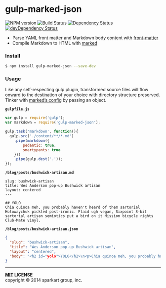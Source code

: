 # gulp-marked-json

[![NPM version](https://img.shields.io/npm/v/gulp-marked-json.svg?style=flat-square)](https://www.npmjs.com/package/gulp-marked-json)
[![Build Status](https://img.shields.io/travis/minwe/gulp-marked-json.svg?style=flat-square)](https://travis-ci.org/minwe/gulp-marked-json)
[![Dependency Status](https://img.shields.io/david/minwe/gulp-marked-json.svg?style=flat-square)](https://david-dm.org/minwe/gulp-marked-json)
[![devDependency Status](https://img.shields.io/david/dev/minwe/gulp-marked-json.svg?style=flat-square)](https://david-dm.org/minwe/gulp-marked-json#info=devDependencies)

- Parse YAML front matter and Markdown body content with [front-matter][front-matter]
- Compile Markdown to HTML with [marked][marked]

### Install

```bash
$ npm install gulp-marked-json --save-dev
```

### Usage

Like any self-respecting gulp plugin, transformed source files will flow onward to the destination of your choice with directory structure preserved. Tinker with [marked’s config][marked-config] by passing an object.

**`gulpfile.js`**

```javascript
var gulp = require('gulp');
var markdown = require('gulp-marked-json');

gulp.task('markdown', function(){
  gulp.src('./content/**/*.md')
    .pipe(markdown({
        pedantic: true,
        smartypants: true
    }))
    .pipe(gulp.dest('.'));
});
```

**`/blog/posts/bushwick-artisan.md`**

    slug: bushwick-artisan
    title: Wes Anderson pop-up Bushwick artisan
    layout: centered
    ---

    ## YOLO
    Chia quinoa meh, you probably haven't heard of them sartorial Holowaychuk pickled post-ironic. Plaid ugh vegan, Sixpoint 8-bit sartorial artisan semiotics put a bird on it Mission bicycle rights Club-Mate vinyl.

**`/blog/posts/bushwick-artisan.json`**

```json
{
  "slug": "bushwick-artisan",
  "title": "Wes Anderson pop-up Bushwick artisan",
  "layout": "centered",
  "body": "<h2 id="yolo">YOLO</h2>\n<p>Chia quinoa meh, you probably haven't heard of them sartorial Holowaychuk pickled post-ironic. Plaid ugh vegan, Sixpoint 8-bit sartorial artisan semiotics put a bird on it Mission bicycle rights Club-Mate vinyl.</p>"
}
```

----
**[MIT](LICENSE) LICENSE** <br>
copyright &copy; 2014 sparkart group, inc.

[gulp-util]: https://github.com/gulpjs/gulp-util#buffercb
[front-matter]: https://github.com/jxson/front-matter
[marked]: https://github.com/chjj/marked
[marked-config]: https://github.com/lepture/markit#usage
[handlebars]: https://github.com/wycats/handlebars.js
[circleci]: https://circleci.com/gh/SparkartGroupInc/gulp-markdown-to-json.png?style=shield&circle-token=8bf33da398b8ab296fe670c81b3fecbae1471e25
